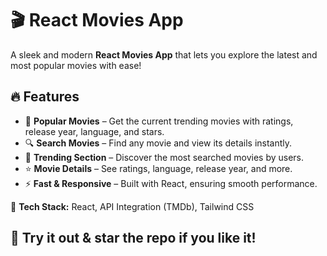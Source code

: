 # 🎬 React Movies App  

A sleek and modern **React Movies App** that lets you explore the latest and most popular movies with ease!  

## 🔥 Features  
- 📌 **Popular Movies** – Get the current trending movies with ratings, release year, language, and stars.  
- 🔍 **Search Movies** – Find any movie and view its details instantly.  
- 🚀 **Trending Section** – Discover the most searched movies by users.  
- ⭐ **Movie Details** – See ratings, language, release year, and more.  
- ⚡ **Fast & Responsive** – Built with React, ensuring smooth performance.  

📌 **Tech Stack:** React, API Integration (TMDb), Tailwind CSS  

🚀 **Try it out & star the repo if you like it!**  
---
 
